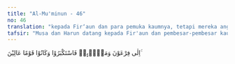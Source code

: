 ```yaml
---
title: "Al-Mu'minun - 46"
no: 46
translation: "kepada Fir‘aun dan para pemuka kaumnya, tetapi mereka angkuh dan mereka memang kaum yang sombong."
tafsir: "Musa dan Harun datang kepada Fir'aun dan pembesar-pembesar kaumnya disertai dengan alasan dan hujjah yang kuat, namun mereka tidak juga menyadari, bahkan mereka bersikap sombong sebagaimana kebiasaan mereka."
---
```


اِلٰى فِرْعَوْنَ وَمَلَا۟ىِٕهٖ فَاسْتَكْبَرُوْا وَكَانُوْا قَوْمًا عَالِيْنَ ۚ
